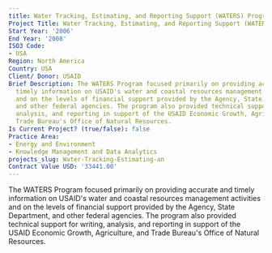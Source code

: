 ```yaml
---
title: Water Tracking, Estimating, and Reporting Support (WATERS) Program
Project Title: Water Tracking, Estimating, and Reporting Support (WATERS) Program
Start Year: '2006'
End Year: '2008'
ISO3 Code:
- USA
Region: North America
Country: USA
Client/ Donor: USAID
Brief Description: The WATERS Program focused primarily on providing accurate and
  timely information on USAID's water and coastal resources management activities
  and on the levels of financial support provided by the Agency, State Department,
  and other federal agencies. The program also provided technical support for writing,
  analysis, and reporting in support of the USAID Economic Growth, Agriculture, and
  Trade Bureau's Office of Natural Resources.
Is Current Project? (true/false): false
Practice Area:
- Energy and Environment
- Knowledge Management and Data Analytics
projects_slug: Water-Tracking-Estimating-an
Contract Value USD: '33441.00'
---
```


The WATERS Program focused primarily on providing accurate and timely information on USAID's water and coastal resources management activities and on the levels of financial support provided by the Agency, State Department, and other federal agencies. The program also provided technical support for writing, analysis, and reporting in support of the USAID Economic Growth, Agriculture, and Trade Bureau's Office of Natural Resources.